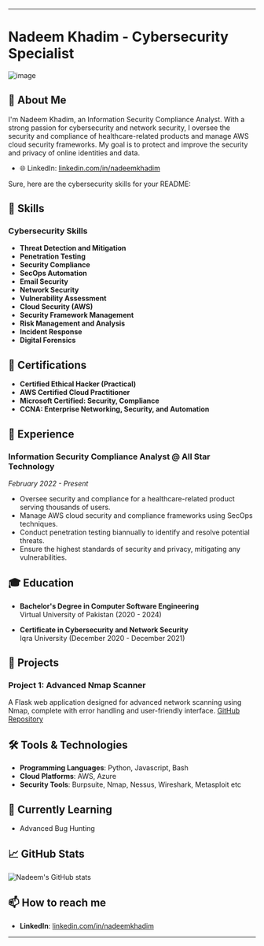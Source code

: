 

---

# Nadeem Khadim - Cybersecurity Specialist

![image](https://github.com/NadeemKhadim/nadeemkhadim.github.io/assets/123836307/29809c3b-3f55-4367-97a7-14f22fcd3ab0)



## 👋 About Me

I'm Nadeem Khadim, an Information Security Compliance Analyst. With a strong passion for cybersecurity and network security, I oversee the security and compliance of healthcare-related products and manage AWS cloud security frameworks. My goal is to protect and improve the security and privacy of online identities and data.

- 🌐 LinkedIn: [linkedin.com/in/nadeemkhadim](https://www.linkedin.com/in/nadeemkhadim)

Sure, here are the cybersecurity skills for your README:


## 🚀 Skills

### Cybersecurity Skills

- **Threat Detection and Mitigation**
- **Penetration Testing**
- **Security Compliance**
- **SecOps Automation**
- **Email Security**
- **Network Security**
- **Vulnerability Assessment**
- **Cloud Security (AWS)**
- **Security Framework Management**
- **Risk Management and Analysis**
- **Incident Response**
- **Digital Forensics**

## 📜 Certifications

- **Certified Ethical Hacker (Practical)**
- **AWS Certified Cloud Practitioner**
- **Microsoft Certified: Security, Compliance**
- **CCNA: Enterprise Networking, Security, and Automation**

## 💼 Experience

### Information Security Compliance Analyst @ All Star Technology
*February 2022 - Present*

- Oversee security and compliance for a healthcare-related product serving thousands of users.
- Manage AWS cloud security and compliance frameworks using SecOps techniques.
- Conduct penetration testing biannually to identify and resolve potential threats.
- Ensure the highest standards of security and privacy, mitigating any vulnerabilities.

## 🎓 Education

- **Bachelor's Degree in Computer Software Engineering**  
  Virtual University of Pakistan (2020 - 2024)

- **Certificate in Cybersecurity and Network Security**  
  Iqra University (December 2020 - December 2021)

## 🔧 Projects

### Project 1: Advanced Nmap Scanner
A Flask web application designed for advanced network scanning using Nmap, complete with error handling and user-friendly interface. [GitHub Repository](https://github.com/yourusername/nmap-scanner)


## 🛠️ Tools & Technologies

- **Programming Languages**: Python, Javascript, Bash
- **Cloud Platforms**: AWS, Azure
- **Security Tools**: Burpsuite, Nmap, Nessus, Wireshark, Metasploit etc

## 🌱 Currently Learning

- Advanced Bug Hunting 

## 📈 GitHub Stats

![Nadeem's GitHub stats](https://github-readme-stats.vercel.app/api?username=yourusername&show_icons=true&theme=radical)

## 📫 How to reach me

- **LinkedIn**: [linkedin.com/in/nadeemkhadim](https://www.linkedin.com/in/nadeemkhadim)

---
